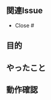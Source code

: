 ## 関連Issue

- Close #

## 目的

<!-- 余裕があれば書いて欲しい -->

## やったこと

## 動作確認

<!-- コマンドの実行結果やスクリーンショットなど -->
